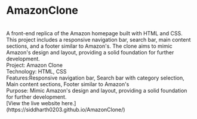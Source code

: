 # AmazonClone
<br>
A front-end replica of the Amazon homepage built with HTML and CSS. This project includes a responsive navigation bar, search bar, main content sections, and a footer similar to Amazon's. The clone aims to mimic Amazon's design and layout, providing a solid foundation for further development.
<br>
Project: Amazon Clone
<br>
Technology: HTML, CSS
<br>
Features:Responsive navigation bar, Search bar with category selection, Main content sections, Footer similar to Amazon's
<br>
Purpose: Mimic Amazon's design and layout, providing a solid foundation for further development.
<br>
[View the live website here.](https://siddharth0203.github.io/AmazonClone/)
